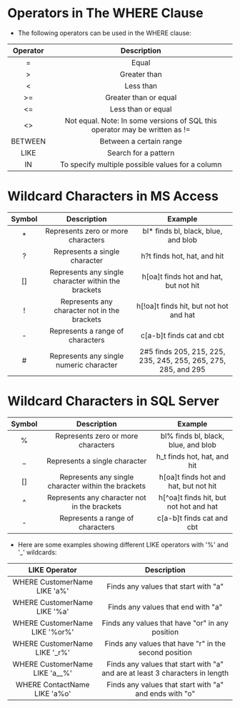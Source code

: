 # Operators in The WHERE Clause
* The following operators can be used in the WHERE clause:

|Operator	|Description|
|:---:|:---:|
|=	|Equal	|
|>	|Greater than	|
|<	|Less than|
|>=	|Greater than or equal|
|<=	|Less than or equal|
|<>	|Not equal. Note: In some versions of SQL this operator may be written as !=	|
|BETWEEN |	Between a certain range	|
|LIKE	|Search for a pattern	|
|IN	|To specify multiple possible values for a column|

# Wildcard Characters in MS Access
|Symbol|	Description	|Example|
|:---:|:---:|:---:|
|*	|Represents zero or more characters	|bl* finds bl, black, blue, and blob|
|?|	Represents a single character	|h?t finds hot, hat, and hit|
|[]	|Represents any single character within the brackets	|h[oa]t finds hot and hat, but not hit|
|!	|Represents any character not in the brackets	|h[!oa]t finds hit, but not hot and hat|
|-	|Represents a range of characters	|c[a-b]t finds cat and cbt|
|#	|Represents any single numeric character	|2#5 finds 205, 215, 225, 235, 245, 255, 265, 275, 285, and 295|

# Wildcard Characters in SQL Server
|Symbol|	Description|	Example|
|:---:|:---:|:---:|
|%	|Represents zero or more characters	|bl% finds bl, black, blue, and blob|
|_	|Represents a single character	|h_t finds hot, hat, and hit|
|[]	|Represents any single character within the brackets	|h[oa]t finds hot and hat, but not hit|
|^	|Represents any character not in the brackets	|h[^oa]t finds hit, but not hot and hat|
|-	|Represents a range of characters	|c[a-b]t finds cat and cbt|


* Here are some examples showing different LIKE operators with '%' and '_' wildcards:

|LIKE Operator	|Description|
|:---:|:---:|
|WHERE CustomerName LIKE 'a%'	|Finds any values that start with "a"|
|WHERE CustomerName LIKE '%a'	|Finds any values that end with "a"|
|WHERE CustomerName LIKE '%or%'	|Finds any values that have "or" in any position|
|WHERE CustomerName LIKE '_r%'	|Finds any values that have "r" in the second position|
|WHERE CustomerName LIKE 'a__%'	|Finds any values that start with "a" and are at least 3 characters in length|
|WHERE ContactName LIKE 'a%o'	|Finds any values that start with "a" and ends with "o"|
